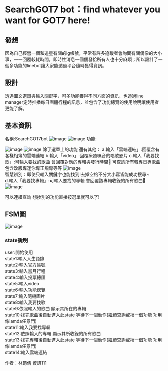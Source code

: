 # SearchGOT7 bot：find whatever you want for GOT7 here!


## 發想
因為自己經營一個和追星有關的ig帳號，平常有許多追蹤者會詢問有關偶像的大小事，一一回覆較耗時間，即時性消息一個個發給所有人也十分麻煩；所以設計了一個多功能的linebot讓大家能透過平台隨時獲得資訊。

## 設計
透過圖文選單與輸入關鍵字，可多功能獲得不同方面的資訊，也透過line manager定時推播每日團體行程的訊息，並包含了功能總覽的使用說明讓使用者更能了解。

## 基本資訊
名稱:SearchGOT7bot
![image](https://github.com/littledylanracoon/searchforyou/blob/master/img/linebot.jpg)
![image](https://github.com/littledylanracoon/searchforyou/blob/master/img/bot.png)
功能:

![image](https://github.com/littledylanracoon/searchforyou/blob/master/img/function.jpg)
![image](https://github.com/littledylanracoon/searchforyou/blob/master/img/pic.png)
除了選單上的功能 還有其他：
a.輸入「雲端連結」:回覆含有各樣相簿的雲端連結
b.輸入「video」:回覆療癒嗓音的唱歌影片
c.輸入「我要找歌」:可輸入要找的歌曲 會回覆對應的專輯與發行時間🎵 可查詢所有韓專日專歌曲 包含改版專迷你專正規專等等
![image](https://github.com/littledylanracoon/searchforyou/blob/master/img/song.jpg) <br />
智慧辨別：即使只輸入關鍵字也能找到!去掉空格不分大小寫皆能成功搜尋~ <br />
d.輸入「我要找專輯」:可輸入要找的專輯 會回覆該專輯收錄的所有歌曲🎵
![image](https://github.com/littledylanracoon/searchforyou/blob/master/img/album.jpg) <br />

可以連續查詢 想換別的功能直接按選單就可以了! 

## FSM圖
![image](https://github.com/littledylanracoon/searchforyou/blob/master/fsm.png)

### state說明

user:開始使用<br />
state1:輸入人生語錄<br />
state2:輸入官方帳號<br />
state3:輸入當月行程<br />
state4:輸入投票總匯<br />
state5:輸入video<br />
state6:輸入功能總覽<br />
state7:輸入隨機圖片<br />
state8:輸入我要找歌<br />
state9:依照輸入的歌曲 顯示其所在的專輯<br />
state10:找完歌曲後自動進入此state 等待下一個動作(繼續查詢或換一個功能 功用像lamda任意門)<br />
state11:輸入我要找專輯<br />
state12:依照輸入的專輯 顯示其所收錄的所有歌曲<br />
state13:找完專輯後自動進入此state 等待下一個動作(繼續查詢或換一個功能 功用像lamda任意門)<br />
state14:輸入雲端連結<br />

作者：林筠倩 資訊111 


